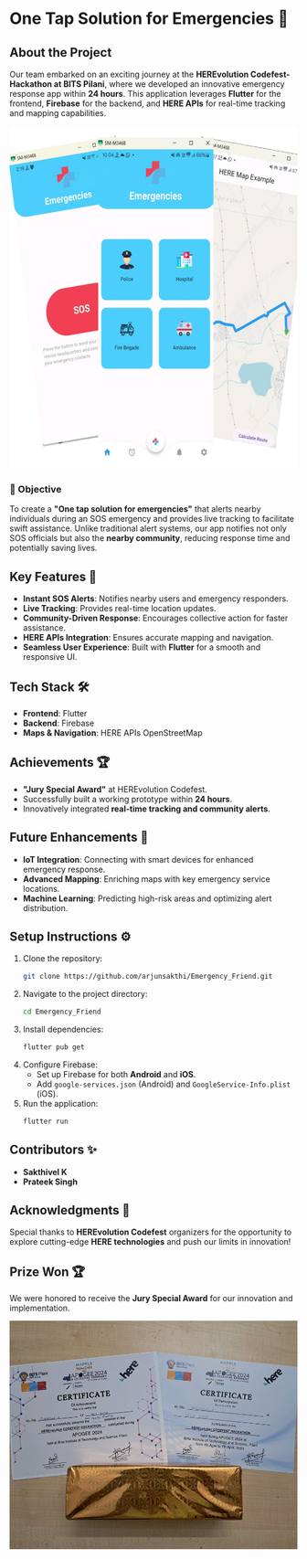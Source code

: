# One Tap Solution for Emergencies 🚀

## About the Project
Our team embarked on an exciting journey at the **HEREvolution Codefest-Hackathon at BITS Pilani**, where we developed an innovative emergency response app within **24 hours**. This application leverages **Flutter** for the frontend, **Firebase** for the backend, and **HERE APIs** for real-time tracking and mapping capabilities.
<p align="center">
<img src="pictures/app.jpeg" width="600" height="600" alt="Project ScreenSchot">
</p>

### 🎯 Objective
To create a **"One tap solution for emergencies"** that alerts nearby individuals during an SOS emergency and provides live tracking to facilitate swift assistance. Unlike traditional alert systems, our app notifies not only SOS officials but also the **nearby community**, reducing response time and potentially saving lives.

## Key Features 🌟
- **Instant SOS Alerts**: Notifies nearby users and emergency responders.
- **Live Tracking**: Provides real-time location updates.
- **Community-Driven Response**: Encourages collective action for faster assistance.
- **HERE APIs Integration**: Ensures accurate mapping and navigation.
- **Seamless User Experience**: Built with **Flutter** for a smooth and responsive UI.

## Tech Stack 🛠️
- **Frontend**: Flutter
- **Backend**: Firebase
- **Maps & Navigation**: HERE APIs OpenStreetMap 

## Achievements 🏆
- **"Jury Special Award"** at HEREvolution Codefest.
- Successfully built a working prototype within **24 hours**.
- Innovatively integrated **real-time tracking and community alerts**.

## Future Enhancements 🚀
- **IoT Integration**: Connecting with smart devices for enhanced emergency response.
- **Advanced Mapping**: Enriching maps with key emergency service locations.
- **Machine Learning**: Predicting high-risk areas and optimizing alert distribution.

## Setup Instructions ⚙️
1. Clone the repository:
   ```sh
   git clone https://github.com/arjunsakthi/Emergency_Friend.git
   ```
2. Navigate to the project directory:
   ```sh
   cd Emergency_Friend
   ```
3. Install dependencies:
   ```sh
   flutter pub get
   ```
4. Configure Firebase:
   - Set up Firebase for both **Android** and **iOS**.
   - Add `google-services.json` (Android) and `GoogleService-Info.plist` (iOS).
5. Run the application:
   ```sh
   flutter run
   ```

## Contributors ✨
- **Sakthivel K**  
- **Prateek Singh**  

## Acknowledgments 🙏
Special thanks to **HEREvolution Codefest** organizers for the opportunity to explore cutting-edge **HERE technologies** and push our limits in innovation! 

## Prize Won 🏆
We were honored to receive the **Jury Special Award** for our innovation and implementation.

<p align="center">
<img src="pictures/prize.jpeg" width="600" height="400" alt="Project ScreenSchot">
</p>

